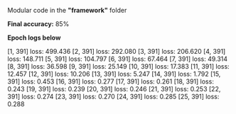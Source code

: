 Modular code in the **"framework"** folder

**Final accuracy:** 85%

**Epoch logs below**

[1,   391] loss: 499.436
[2,   391] loss: 292.080
[3,   391] loss: 206.620
[4,   391] loss: 148.711
[5,   391] loss: 104.797
[6,   391] loss: 67.464
[7,   391] loss: 49.314
[8,   391] loss: 36.598
[9,   391] loss: 25.149
[10,   391] loss: 17.383
[11,   391] loss: 12.457
[12,   391] loss: 10.206
[13,   391] loss: 5.247
[14,   391] loss: 1.792
[15,   391] loss: 0.453
[16,   391] loss: 0.277
[17,   391] loss: 0.261
[18,   391] loss: 0.243
[19,   391] loss: 0.239
[20,   391] loss: 0.246
[21,   391] loss: 0.253
[22,   391] loss: 0.274
[23,   391] loss: 0.270
[24,   391] loss: 0.285
[25,   391] loss: 0.288
